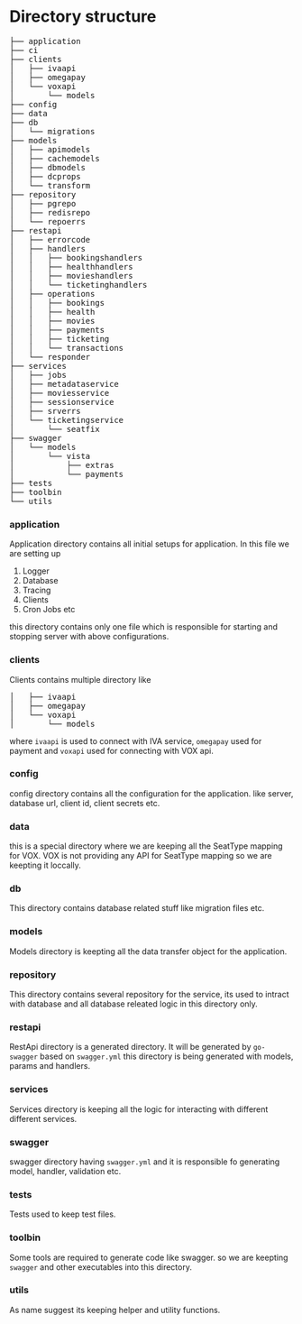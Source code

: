 # Directory structure

<pre>
├── application
├── ci
├── clients
│   ├── ivaapi
│   ├── omegapay
│   └── voxapi
│       └── models
├── config
├── data
├── db
│   └── migrations
├── models
│   ├── apimodels
│   ├── cachemodels
│   ├── dbmodels
│   ├── dcprops
│   └── transform
├── repository
│   ├── pgrepo
│   ├── redisrepo
│   └── repoerrs
├── restapi
│   ├── errorcode
│   ├── handlers
│   │   ├── bookingshandlers
│   │   ├── healthhandlers
│   │   ├── movieshandlers
│   │   └── ticketinghandlers
│   ├── operations
│   │   ├── bookings
│   │   ├── health
│   │   ├── movies
│   │   ├── payments
│   │   ├── ticketing
│   │   └── transactions
│   └── responder
├── services
│   ├── jobs
│   ├── metadataservice
│   ├── moviesservice
│   ├── sessionservice
│   ├── srverrs
│   └── ticketingservice
│       └── seatfix
├── swagger
│   └── models
│       └── vista
│           ├── extras
│           └── payments
├── tests
├── toolbin
└── utils
</pre>


### application

Application directory contains all initial setups for application. In this file we are setting up

1. Logger
2. Database
3. Tracing
4. Clients
5. Cron Jobs etc

this directory contains only one file which is responsible for starting and stopping server with above configurations.


### clients

Clients contains multiple directory like

<pre>
│   ├── ivaapi
│   ├── omegapay
│   └── voxapi
│       └── models
</pre>


where `ivaapi` is used to connect with IVA service, `omegapay` used for payment and `voxapi` used for connecting with VOX api.


### config

config directory contains all the configuration for the application. like server, database url, client id, client secrets etc.

### data

this is a special directory where we are keeping all the SeatType mapping for VOX. VOX is not providing any API for SeatType mapping so we are keepting it loccally.

### db

This directory contains database related stuff like migration files etc.

### models

Models directory is keepting all the data transfer object for the application.

### repository

This directory contains several repository for the service, its used to intract with database and all database releated logic in this directory only.

### restapi

RestApi directory is a generated directory. It will be generated by `go-swagger` based on `swagger.yml` this directory is being generated with models, params and handlers.

### services

Services directory is keeping all the logic for interacting with different different services.

### swagger

swagger directory having `swagger.yml` and it is responsible fo generating model, handler, validation etc.

### tests

Tests used to keep test files.

### toolbin

Some tools are required to generate code like swagger. so we are keepting `swagger` and other executables into this directory.


### utils

As name suggest its keeping helper and utility functions.